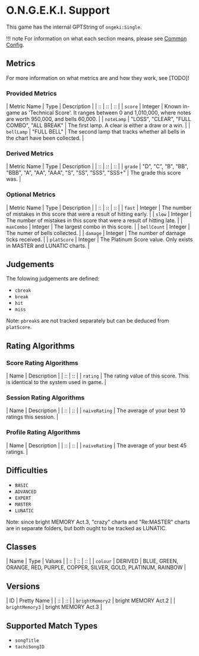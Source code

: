 # O.N.G.E.K.I. Support

This game has the internal GPTString of `ongeki:Single`.

!!! note
	For information on what each section means, please see [Common Config](../common-config/index.md).

## Metrics

For more information on what metrics are and how they work, see [TODO]!

### Provided Metrics

| Metric Name | Type | Description |
| :: | :: | :: |
| `score` | Integer | Known in-game as 'Technical Score'. It ranges between 0 and 1,010,000, where notes are worth 950,000, and bells 60,000. |
| `noteLamp` | "LOSS", "CLEAR", "FULL COMBO", "ALL BREAK" | The first lamp. A clear is either a draw or a win. |
| `bellLamp` | "FULL BELL" | The second lamp that tracks whether all bells in the chart have been collected. |

### Derived Metrics

| Metric Name | Type | Description |
| :: | :: | :: |
| `grade` | "D", "C", "B", "BB", "BBB", "A", "AA", "AAA", "S", "SS", "SSS", "SSS+" | The grade this score was. |

### Optional Metrics

| Metric Name | Type | Description |
| :: | :: | :: |
| `fast` | Integer | The number of mistakes in this score that were a result of hitting early. |
| `slow` | Integer | The number of mistakes in this score that were a result of hitting late. |
| `maxCombo` | Integer | The largest combo in this score. |
| `bellCount` | Integer | The numer of bells collected. |
| `damage` | Integer | The number of damage ticks received. |
| `platScore` | Integer | The Platinum Score value. Only exists in MASTER and LUNATIC charts. |

## Judgements

The folowing judgements are defined:

- `cbreak`
- `break`
- `hit`
- `miss`

Note: `pbreak`s are not tracked separately but can be deduced from `platScore`.

## Rating Algorithms

### Score Rating Algorithms

| Name | Description |
| :: | :: |
| `rating` | The rating value of this score. This is identical to the system used in game. |

### Session Rating Algorithms

| Name | Description |
| :: | :: |
| `naiveRating` | The average of your best 10 ratings this session. |

### Profile Rating Algorithms

| Name | Description |
| :: | :: |
| `naiveRating` | The average of your best 45 ratings. |

## Difficulties

- `BASIC`
- `ADVANCED`
- `EXPERT`
- `MASTER`
- `LUNATIC`

Note: since bright MEMORY Act.3, "crazy" charts and "Re:MASTER" charts are in separate folders, but both ought to be tracked as LUNATIC.

## Classes

| Name | Type | Values |
| :: | :: | :: |
| `colour` | DERIVED | BLUE, GREEN, ORANGE, RED, PURPLE, COPPER, SILVER, GOLD, PLATINUM, RAINBOW |

## Versions

| ID | Pretty Name |
| :: | :: |
| `brightMemory2` | bright MEMORY Act.2 |
| `brightMemory3` | bright MEMORY Act.3 |

## Supported Match Types

- `songTitle`
- `tachiSongID`

